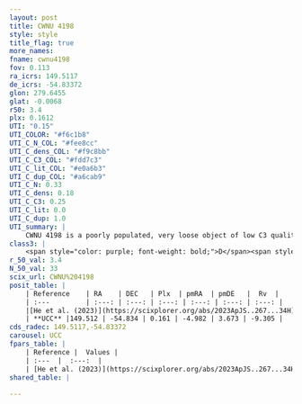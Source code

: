 ```yaml
---
layout: post
title: CWNU 4198
style: style
title_flag: true
more_names: 
fname: cwnu4198
fov: 0.113
ra_icrs: 149.5117
de_icrs: -54.83372
glon: 279.6455
glat: -0.0068
r50: 3.4
plx: 0.1612
UTI: "0.15"
UTI_COLOR: "#f6c1b8"
UTI_C_N_COL: "#fee8cc"
UTI_C_dens_COL: "#f9c8bb"
UTI_C_C3_COL: "#fdd7c3"
UTI_C_lit_COL: "#e0a6b3"
UTI_C_dup_COL: "#a6cab9"
UTI_C_N: 0.33
UTI_C_dens: 0.18
UTI_C_C3: 0.25
UTI_C_lit: 0.0
UTI_C_dup: 1.0
UTI_summary: |
    CWNU 4198 is a poorly populated, very loose object of low C3 quality. It was recently reported in the literature.
class3: |
    <span style="color: purple; font-weight: bold;">D</span><span style="color: #FFC300; font-weight: bold;">B</span>
r_50_val: 3.4
N_50_val: 33
scix_url: CWNU%204198
posit_table: |
    | Reference    | RA    | DEC   | Plx  | pmRA  | pmDE   |  Rv  |
    | :---         | :---: | :---: | :---: | :---: | :---: | :---: |
    |[He et al. (2023)](https://scixplorer.org/abs/2023ApJS..267...34H) | 149.516 | -54.841 | 0.153 | -4.988 | 3.672 | -- |
    | **UCC** |149.512 | -54.834 | 0.161 | -4.982 | 3.673 | -9.305 | 
cds_radec: 149.5117,-54.83372
carousel: UCC
fpars_table: |
    | Reference |  Values |
    | :---  |  :---:  |
    | [He et al. (2023)](https://scixplorer.org/abs/2023ApJS..267...34H) | `A0=2.75, m-M=15.05, logA=7.0` |
shared_table: |
    
---
```

